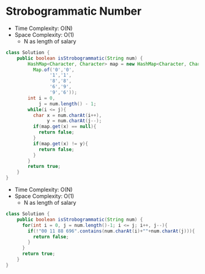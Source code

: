 # Strobogrammatic Number

- Time Complexity: O(N)
- Space Complexity: O(1)
  - N as length of salary

```java
class Solution {
    public boolean isStrobogrammatic(String num) {
        HashMap<Character, Character> map = new HashMap<Character, Character>(
          Map.of('0','0',
                '1','1',
                '8','8',
                '6','9',
                '9','6'));
        int i = 0,
            j = num.length() - 1;
        while(i <= j){
          char x = num.charAt(i++),
               y = num.charAt(j--);
          if(map.get(x) == null){
            return false;
          }
          if(map.get(x) != y){
            return false;
          }
        }
        return true;
    }
}
```

- Time Complexity: O(N)
- Space Complexity: O(1)
  - N as length of salary

```java
class Solution {
    public boolean isStrobogrammatic(String num) {
      for(int i = 0, j = num.length()-1; i <= j; i++, j--){
        if(!"00 11 88 696".contains(num.charAt(i)+""+num.charAt(j))){
          return false;
        }
      }
      return true;
    }
}
```
